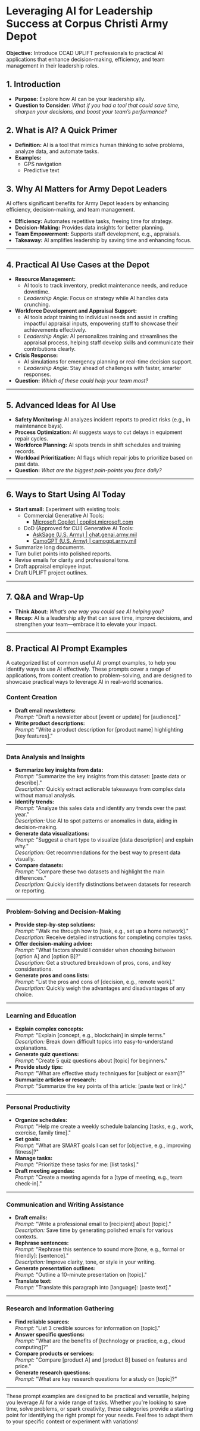 # Leveraging AI for Leadership Success at Corpus Christi Army Depot

**Objective:** Introduce CCAD UPLIFT professionals to practical AI applications that enhance decision-making, efficiency, and team management in their leadership roles.

## 1. Introduction
- **Purpose:** Explore how AI can be your leadership ally.
- **Question to Consider:** *What if you had a tool that could save time, sharpen your decisions, and boost your team’s performance?*

## 2. What is AI? A Quick Primer
- **Definition:** AI is a tool that mimics human thinking to solve problems, analyze data, and automate tasks.
- **Examples:**
  - GPS navigation
  - Predictive text

## 3. Why AI Matters for Army Depot Leaders  

AI offers significant benefits for Army Depot leaders by enhancing efficiency, decision-making, and team management.
  - **Efficiency:** Automates repetitive tasks, freeing time for strategy.
  - **Decision-Making:** Provides data insights for better planning.
  - **Team Empowerment:** Supports staff development, e.g., appraisals.
  - **Takeaway:** AI amplifies leadership by saving time and enhancing focus.

---

## 4. Practical AI Use Cases at the Depot
- **Resource Management:**
  - AI tools to track inventory, predict maintenance needs, and reduce downtime.
  - *Leadership Angle:* Focus on strategy while AI handles data crunching.
- **Workforce Development and Appraisal Support:**
  - AI tools adapt training to individual needs and assist in crafting impactful appraisal inputs, empowering staff to showcase their achievements effectively.
  - *Leadership Angle:* AI personalizes training and streamlines the appraisal process, helping staff develop skills and communicate their contributions clearly.
- **Crisis Response:**
  - AI simulations for emergency planning or real-time decision support.
  - *Leadership Angle:* Stay ahead of challenges with faster, smarter responses.
- **Question:** *Which of these could help your team most?*  

---

## 5. Advanced Ideas for AI Use
- **Safety Monitoring:** AI analyzes incident reports to predict risks (e.g., in maintenance bays).
- **Process Optimization:** AI suggests ways to cut delays in equipment repair cycles.
- **Workforce Planning:** AI spots trends in shift schedules and training records.
- **Workload Prioritization:** AI flags which repair jobs to prioritize based on past data.
- **Question:** *What are the biggest pain-points you face daily?*  

---

## 6. Ways to Start Using AI Today
- **Start small:** Experiment with existing tools:
  - Commercial Generative AI Tools:  
    - [Microsoft Copilot | copilot.microsoft.com](https://copilot.microsoft.com)
  - DoD (Approved for CUI) Generative AI Tools:  
    - [AskSage (U.S. Army) | chat.genai.army.mil](https://chat.genai.army.mil)
    - [CamoGPT (U.S. Army) | camogpt.army.mil](https://camogpt.army.mil)
- Summarize long documents.  
- Turn bullet points into polished reports.  
- Revise emails for clarity and professional tone.  
- Draft appraisal employee input.  
- Draft UPLIFT project outlines.  

---

## 7. Q&A and Wrap-Up
- **Think About:** *What’s one way you could see AI helping you?*  
- **Recap:** AI is a leadership ally that can save time, improve decisions, and strengthen your team—embrace it to elevate your impact.

---

## 8. Practical AI Prompt Examples
A categorized list of common useful AI prompt examples, to help you identify ways to use AI effectively. These prompts cover a range of applications, from content creation to problem-solving, and are designed to showcase practical ways to leverage AI in real-world scenarios.

### Content Creation
- **Draft email newsletters:**  
  *Prompt:* "Draft a newsletter about [event or update] for [audience]."  
- **Write product descriptions:**  
  *Prompt:* "Write a product description for [product name] highlighting [key features]."  

---

### Data Analysis and Insights
- **Summarize key insights from data:**  
  *Prompt:* "Summarize the key insights from this dataset: [paste data or describe]."  
  *Description:* Quickly extract actionable takeaways from complex data without manual analysis.
- **Identify trends:**  
  *Prompt:* "Analyze this sales data and identify any trends over the past year."  
  *Description:* Use AI to spot patterns or anomalies in data, aiding in decision-making.
- **Generate data visualizations:**  
  *Prompt:* "Suggest a chart type to visualize [data description] and explain why."  
  *Description:* Get recommendations for the best way to present data visually.
- **Compare datasets:**  
  *Prompt:* "Compare these two datasets and highlight the main differences."  
  *Description:* Quickly identify distinctions between datasets for research or reporting.

---

### Problem-Solving and Decision-Making
- **Provide step-by-step solutions:**  
  *Prompt:* "Walk me through how to [task, e.g., set up a home network]."  
  *Description:* Receive detailed instructions for completing complex tasks.
- **Offer decision-making advice:**  
  *Prompt:* "What factors should I consider when choosing between [option A] and [option B]?"  
  *Description:* Get a structured breakdown of pros, cons, and key considerations.
- **Generate pros and cons lists:**  
  *Prompt:* "List the pros and cons of [decision, e.g., remote work]."  
  *Description:* Quickly weigh the advantages and disadvantages of any choice.

---

### Learning and Education
- **Explain complex concepts:**  
  *Prompt:* "Explain [concept, e.g., blockchain] in simple terms."  
  *Description:* Break down difficult topics into easy-to-understand explanations.
- **Generate quiz questions:**  
  *Prompt:* "Create 5 quiz questions about [topic] for beginners."  
- **Provide study tips:**  
  *Prompt:* "What are effective study techniques for [subject or exam]?"  
- **Summarize articles or research:**  
  *Prompt:* "Summarize the key points of this article: [paste text or link]."  

---

### Personal Productivity
- **Organize schedules:**  
  *Prompt:* "Help me create a weekly schedule balancing [tasks, e.g., work, exercise, family time]."  
- **Set goals:**  
  *Prompt:* "What are SMART goals I can set for [objective, e.g., improving fitness]?"  
- **Manage tasks:**  
  *Prompt:* "Prioritize these tasks for me: [list tasks]."  
- **Draft meeting agendas:**  
  *Prompt:* "Create a meeting agenda for a [type of meeting, e.g., team check-in]."  

---

### Communication and Writing Assistance
- **Draft emails:**  
  *Prompt:* "Write a professional email to [recipient] about [topic]."  
  *Description:* Save time by generating polished emails for various contexts.
- **Rephrase sentences:**  
  *Prompt:* "Rephrase this sentence to sound more [tone, e.g., formal or friendly]: [sentence]."  
  *Description:* Improve clarity, tone, or style in your writing.
- **Generate presentation outlines:**  
  *Prompt:* "Outline a 10-minute presentation on [topic]."  
- **Translate text:**  
  *Prompt:* "Translate this paragraph into [language]: [paste text]."  

---

### Research and Information Gathering
- **Find reliable sources:**  
  *Prompt:* "List 3 credible sources for information on [topic]."  
- **Answer specific questions:**  
  *Prompt:* "What are the benefits of [technology or practice, e.g., cloud computing]?"  
- **Compare products or services:**  
  *Prompt:* "Compare [product A] and [product B] based on features and price."  
- **Generate research questions:**  
  *Prompt:* "What are key research questions for a study on [topic]?"  

---

These prompt examples are designed to be practical and versatile, helping you leverage AI for a wide range of tasks. Whether you’re looking to save time, solve problems, or spark creativity, these categories provide a starting point for identifying the right prompt for your needs. Feel free to adapt them to your specific context or experiment with variations!

<!-- 
### Additional Recommendations
- **Formatting:** Use bold headings, bullet points, and indented subpoints for clarity. Leave blank space after interactive questions for notes.
- **Engagement:** Include prompts (e.g., “Which use case could help your team most?”) to encourage reflection and make the handout a practical tool.
- **Relevance:** Tailor examples to CCAD’s context, such as equipment maintenance (e.g., helicopters) and workforce coordination, keeping them general yet relatable since specific CCAD details may vary.
- **Tone:** Keep language simple and jargon-free to ensure accessibility for all UPLIFT attendees, regardless of AI familiarity.
- **Layout Suggestion:** Place sections 1-5 on the front page and sections 6-8 on the back to maintain a concise, two-page format.
-->